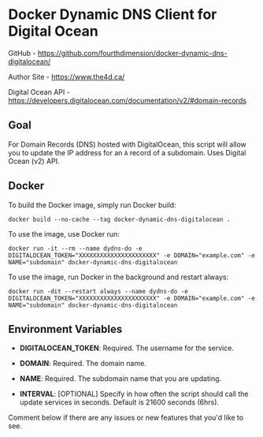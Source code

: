 # Docker Dynamic DNS Client for Digital Ocean

GitHub - https://github.com/fourthdimension/docker-dynamic-dns-digitalocean/

Author Site - https://www.the4d.ca/

Digital Ocean API - https://developers.digitalocean.com/documentation/v2/#domain-records

## Goal
For Domain Records (DNS) hosted with DigitalOcean, this script will allow you to update the IP address for an `A` record of a subdomain. Uses  Digital Ocean (v2) API.

## Docker
To build the Docker image, simply run Docker build:
```
docker build --no-cache --tag docker-dynamic-dns-digitalocean .
```

To use the image, use Docker run:
```
docker run -it --rm --name dydns-do -e DIGITALOCEAN_TOKEN="XXXXXXXXXXXXXXXXXXXXXX" -e DOMAIN="example.com" -e NAME="subdomain" docker-dynamic-dns-digitalocean
```

To use the image, run Docker in the background and restart always:
```
docker run -dit --restart always --name dydns-do -e DIGITALOCEAN_TOKEN="XXXXXXXXXXXXXXXXXXXXXX" -e DOMAIN="example.com" -e NAME="subdomain" docker-dynamic-dns-digitalocean
```

## Environment Variables

- **DIGITALOCEAN_TOKEN**: Required. The username for the service.

- **DOMAIN**: Required. The domain name.

- **NAME**: Required. The subdomain name that you are updating.

- **INTERVAL**: [OPTIONAL] Specify in how often the script should call the update services in seconds. Default is 21600 seconds (6hrs).

Comment below if there are any issues or new features that you'd like to see.
